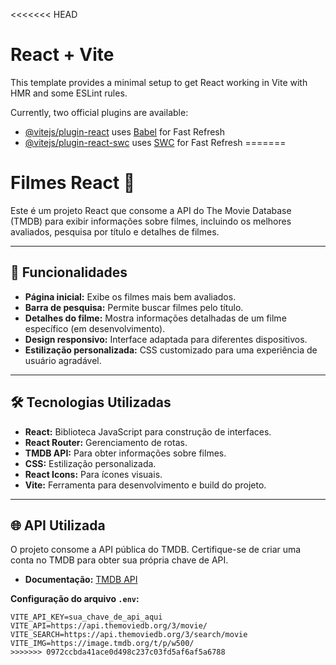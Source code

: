 <<<<<<< HEAD
# React + Vite

This template provides a minimal setup to get React working in Vite with HMR and some ESLint rules.

Currently, two official plugins are available:

- [@vitejs/plugin-react](https://github.com/vitejs/vite-plugin-react/blob/main/packages/plugin-react/README.md) uses [Babel](https://babeljs.io/) for Fast Refresh
- [@vitejs/plugin-react-swc](https://github.com/vitejs/vite-plugin-react-swc) uses [SWC](https://swc.rs/) for Fast Refresh
=======
# Filmes React 🎥

Este é um projeto React que consome a API do The Movie Database (TMDB) para exibir informações sobre filmes, incluindo os melhores avaliados, pesquisa por título e detalhes de filmes.

---

## 🚀 Funcionalidades

- **Página inicial:** Exibe os filmes mais bem avaliados.
- **Barra de pesquisa:** Permite buscar filmes pelo título.
- **Detalhes do filme:** Mostra informações detalhadas de um filme específico (em desenvolvimento).
- **Design responsivo:** Interface adaptada para diferentes dispositivos.
- **Estilização personalizada:** CSS customizado para uma experiência de usuário agradável.

---

## 🛠️ Tecnologias Utilizadas

- **React:** Biblioteca JavaScript para construção de interfaces.
- **React Router:** Gerenciamento de rotas.
- **TMDB API:** Para obter informações sobre filmes.
- **CSS:** Estilização personalizada.
- **React Icons:** Para ícones visuais.
- **Vite:** Ferramenta para desenvolvimento e build do projeto.

---

## 🌐 API Utilizada

O projeto consome a API pública do TMDB. Certifique-se de criar uma conta no TMDB para obter sua própria chave de API.

- **Documentação:** [TMDB API](https://developers.themoviedb.org/3)

**Configuração do arquivo `.env`:**
```env
VITE_API_KEY=sua_chave_de_api_aqui
VITE_API=https://api.themoviedb.org/3/movie/
VITE_SEARCH=https://api.themoviedb.org/3/search/movie
VITE_IMG=https://image.tmdb.org/t/p/w500/
>>>>>>> 0972ccbda41ace0d498c237c03fd5af6af5a6788
